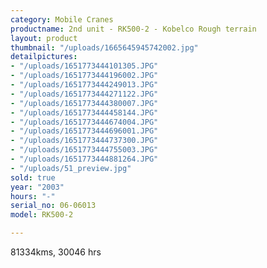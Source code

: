```yaml
---
category: Mobile Cranes
productname: 2nd unit - RK500-2 - Kobelco Rough terrain
layout: product
thumbnail: "/uploads/1665645945742002.jpg"
detailpictures:
- "/uploads/1651773444101305.JPG"
- "/uploads/1651773444196002.JPG"
- "/uploads/1651773444249013.JPG"
- "/uploads/1651773444271122.JPG"
- "/uploads/1651773444380007.JPG"
- "/uploads/1651773444458144.JPG"
- "/uploads/1651773444674004.JPG"
- "/uploads/1651773444696001.JPG"
- "/uploads/1651773444737300.JPG"
- "/uploads/1651773444755003.JPG"
- "/uploads/1651773444881264.JPG"
- "/uploads/51_preview.jpg"
sold: true
year: "2003"
hours: "-"
serial_no: 06-06013
model: RK500-2

---
```

81334kms, 30046 hrs